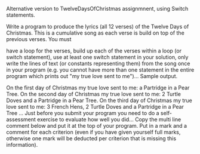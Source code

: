 Alternative version to TwelveDaysOfChristmas assignmnent, using Switch statements.

Write a program to produce the lyrics (all 12 verses) of the Twelve Days of Christmas. This is a cumulative song as each verse is build on top of the previous verses. You must

have a loop for the verses, build up each of the verses within a loop (or switch statement), use at least one switch statement in your solution, only write the lines of text (or constants representing them) from the song once in your program (e.g. you cannot have more than one statement in the entire program which prints out "my true love sent to me")... Sample output.

On the first day of Christmas my true love sent to me: a Partridge in a Pear Tree. On the second day of Christmas my true love sent to me: 2 Turtle Doves and a Partridge in a Pear Tree. On the third day of Christmas my true love sent to me: 3 French Hens, 2 Turtle Doves and a Partridge in a Pear Tree ... Just before you submit your program you need to do a self-assessment exercise to evaluate how well you did... Copy the multi line comment below and put it at the top of your program. Put in a mark and a comment for each criterion (even if you have given yourself full marks, otherwise one mark will be deducted per criterion that is missing this information).
